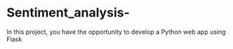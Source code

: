 # Sentiment_analysis-
In this project, you have the opportunity to develop a Python web app using Flask
